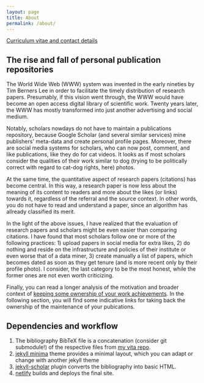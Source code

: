 ```yaml
---
layout: page
title: About
permalink: /about/
---
```


[Curriculum vitae and contact details](https://vita.epidro.me/about)

## The rise and fall of personal publication repositories 
The World Wide Web (WWW) system was invented in the early nineties by Tim Berners Lee in order to facilitate the timely distribution of research papers. Presumably, if this vision went through, the WWW would have become an open access digital library of scientific work. Twenty years later, the WWW has mostly transformed into just another advertising and social medium. 

Notably, scholars nowdays do not have to maintain a publications repository, because Google Scholar (and several similar services) mine publishers' meta-data and create personal profile pages. Moreover, there are social media systems for scholars, who can now post, comment, and like publications, like they do for cat videos. It looks as if most scholars consider the qualities of their work similar to dog (trying to be politically correct with regard to cat-dog rights, here) photos.

At the same time, the quantitative aspect of research papers (citations) has become central. In this way, a research paper is now less about the meaning of its content to readers and more about the likes (or links) towards it, regardless of the referral and the source context. In other words, you do not have to read and understand a paper, since an algorithm has allready classified its merit. 

In the light of the above issues, I have realized that the evaluation of research papers and scholars might be even easier than comparing citations. I have found that most scholars follow one or more of the following practices: 1) upload papers in social media for extra likes, 2) do nothing and reside on the infrastructure and policies of their institute or even worse that of a data miner, 3) create manually a list of papers, which becomes dated as soon as they get tenure (and is more recent only by their profile photo). I consider, the last category to be the most honest, while the former ones are not even worth criticizing. 

Finally, you can read a longer analysis of the motivation and broader context of [keeping some ownership of your work achievements](https://scholar.epidro.me/chorianopoulos_2020). In the following section, you will find some indicative links for taking back the ownership of the maintenance of your pubications. 

## Dependencies and workflow
1. The bibliography BibTeX file is a concatenation (consider git submodule!) of the respective files from [my vita repo](https://vita.epidro.me).
2. [jekyll minima](https://github.com/jekyll/minima) theme provides a minimal layout, which you can adapt or change with another jekyll theme
3. [jekyll-scholar](https://github.com/inukshuk/jekyll-scholar) plugin converts the bibliography into basic HTML.
4. [netlify](https://www.netlify.com) builds and deploys the final site.
